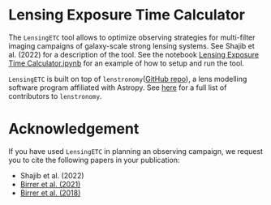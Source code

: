 # Lensing Exposure Time Calculator

The `LensingETC` tool allows to optimize observing strategies for multi-filter 
imaging campaigns of galaxy-scale strong lensing systems. See Shajib et al.
(2022) for a description of the tool. See the notebook [Lensing Exposure 
Time Calculator.ipynb](https://github.com/ajshajib/LensingETC/blob/main/Lensing%20exposure%20time%20calculator.ipynb) for an example of how to setup and run the tool.

`LensingETC` is built on top of `lenstronomy`([GitHub repo](https://github.com/sibirrer/lenstronomy)), 
a lens modelling software program affiliated 
with Astropy. See [here](https://github.com/sibirrer/lenstronomy/blob/main/AUTHORS.rst) 
for a full list of contributors to `lenstronomy`.

# Acknowledgement

If you have used `LensingETC` in planning an observing campaign, we request 
you to cite the following papers in your publication:

- Shajib et al. (2022)
- [Birrer et al. (2021)](https://ui.adsabs.harvard.edu/abs/2021JOSS....6.3283B/abstract)
- [Birrer et al. (2018)](https://ui.adsabs.harvard.edu/abs/2018PDU....22..189B/abstract)
